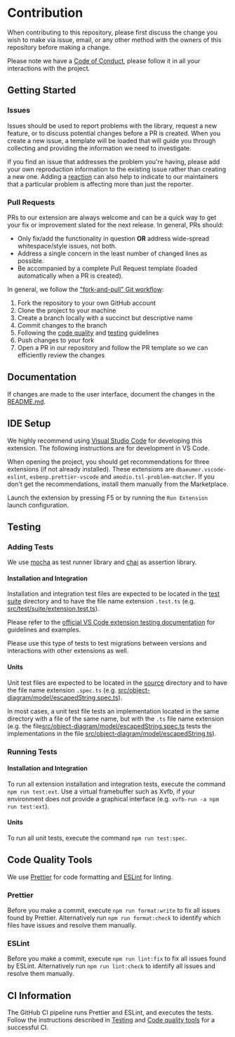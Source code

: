# Contribution

When contributing to this repository, please first discuss the change you wish to make via issue,
email, or any other method with the owners of this repository before making a change.

Please note we have a [Code of Conduct](CODE-OF-CONDUCT.md), please follow it in all your interactions with the project.

## Getting Started

### Issues

Issues should be used to report problems with the library, request a new feature, or to discuss potential changes
before a PR is created. When you create a new issue, a template will be loaded that will guide you through collecting
and providing the information we need to investigate.

If you find an issue that addresses the problem you're having, please add your own reproduction information to the
existing issue rather than creating a new one. Adding a [reaction][github-reaction] can also help to indicate to our
maintainers that a particular problem is affecting more than just the reporter.

[github-reaction]: https://github.blog/2016-03-10-add-reactions-to-pull-requests-issues-and-comments

### Pull Requests

PRs to our extension are always welcome and can be a quick way to get your fix or improvement slated for the next
release. In general, PRs should:

- Only fix/add the functionality in question **OR** address wide-spread whitespace/style issues, not both.
- Address a single concern in the least number of changed lines as possible.
- Be accompanied by a complete Pull Request template (loaded automatically when a PR is created).

In general, we follow the ["fork-and-pull" Git workflow](https://github.com/susam/gitpr):

1. Fork the repository to your own GitHub account
2. Clone the project to your machine
3. Create a branch locally with a succinct but descriptive name
4. Commit changes to the branch
5. Following the [code quality](#code-quality-tools) and [testing](#testing) guidelines
6. Push changes to your fork
7. Open a PR in our repository and follow the PR template so we can efficiently review the changes

## Documentation

If changes are made to the user interface, document the changes in the [README.md](README.md).

## IDE Setup

We highly recommend using [Visual Studio Code](https://code.visualstudio.com/) for developing this extension.
The following instructions are for development in VS Code.

When opening the project, you should get recommendations for three extensions (if not already installed). These
extensions are `dbaeumer.vscode-eslint`, `esbenp.prettier-vscode` and `amodio.tsl-problem-matcher`. If you don't get
the recommendations, install them manually from the Marketplace.

Launch the extension by pressing F5 or by running the `Run Extension` launch configuration.

## Testing

### Adding Tests

We use [mocha](https://mochajs.org/) as test runner library and [chai](https://www.chaijs.com/) as assertion library.

#### Installation and Integration

Installation and integration test files are expected to be located in the [test suite][test-suite] directory and to
have the file name extension `.test.ts` (e.g. [src/test/suite/extension.test.ts][extension-test]).

Please refer to the [official VS Code extension testing documentation][testing-doc] for guidelines and examples.

Please use this type of tests to test migrations between versions and interactions with other extensions as well.

[test-suite]: https://github.com/GinoCardillo-OST/Visual-OO-Debugger/tree/master/src/test/suite
[extension-test]: https://github.com/GinoCardillo-OST/Visual-OO-Debugger/blob/master/src/test/suite/extension.test.ts
[testing-doc]: https://code.visualstudio.com/api/working-with-extensions/testing-extension

#### Units

Unit test files are expected to be located in the [source][src] directory and to have the file name extension
`.spec.ts` (e.g. [src/object-diagram/model/escapedString.spec.ts][escaped-string-test]).

In most cases, a unit test file tests an implementation located in the same directory with a file of the same name, but
with the `.ts` file name extension (e.g. the file[src/object-diagram/model/escapedString.spec.ts][escaped-string-test]
tests the implementations in the file [src/object-diagram/model/escapedString.ts][escaped-string]).

[src]: https://github.com/GinoCardillo-OST/Visual-OO-Debugger/tree/master/src
[escaped-string-test]: https://github.com/GinoCardillo-OST/Visual-OO-Debugger/blob/master/src/object-diagram/model/escapedString.spec.ts
[escaped-string]: https://github.com/GinoCardillo-OST/Visual-OO-Debugger/blob/master/src/object-diagram/model/escapedString.ts

### Running Tests

#### Installation and Integration

To run all extension installation and integration tests, execute the command `npm run test:ext`.
Use a virtual framebuffer such as Xvfb, if your environment does not provide a graphical interface
(e.g. `xvfb-run -a npm run test:ext`).

#### Units

To run all unit tests, execute the command `npm run test:spec`.

## Code Quality Tools

We use [Prettier](https://prettier.io/) for code formatting and [ESLint](https://eslint.org/) for linting.

### Prettier

Before you make a commit, execute `npm run format:write` to fix all issues found by Prettier. Alternatively run
`npm run format:check` to identify which files have issues and resolve them manually.

### ESLint

Before you make a commit, execute `npm run lint:fix` to fix all issues found by ESLint. Alternatively run
`npm run lint:check` to identify all issues and resolve them manually.

## CI Information

The GitHub CI pipeline runs Prettier and ESLint, and executes the tests. Follow the instructions described in
[Testing](#testing) and [Code quality tools](#code-quality-tools) for a successful CI.
